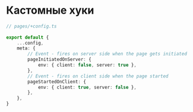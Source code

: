 # Кастомные хуки
<style>
[data-slidev-no="19"] {
    .slidev-layout .slidev-code-wrapper {
        max-width: 100%;
    }
}
</style>
```ts {*|7|9-12|13-16|*}{startLine:4,lines:true}
// pages/+config.ts
 
export default {
    ...config,
    meta: {
        // Event - fires on server side when the page gets initiated
        pageInitiatedOnServer: {
            env: { client: false, server: true },
        },
        // Event - fires on client side when the page started
        pageStartedOnClient: {
            env: { client: true, server: false },
        },
    },
}
```


<Counter/>